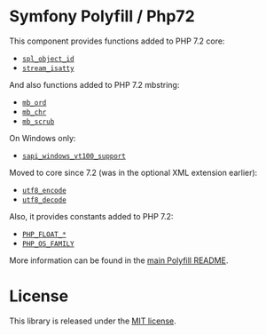 # Symfony Polyfill / Php72

This component provides functions added to PHP 7.2 core:

-   [`spl_object_id`](https://php.net/spl_object_id)
-   [`stream_isatty`](https://php.net/stream_isatty)

And also functions added to PHP 7.2 mbstring:

-   [`mb_ord`](https://php.net/mb_ord)
-   [`mb_chr`](https://php.net/mb_chr)
-   [`mb_scrub`](https://php.net/mb_scrub)

On Windows only:

-   [`sapi_windows_vt100_support`](https://php.net/sapi_windows_vt100_support)

Moved to core since 7.2 (was in the optional XML extension earlier):

-   [`utf8_encode`](https://php.net/utf8_encode)
-   [`utf8_decode`](https://php.net/utf8_decode)

Also, it provides constants added to PHP 7.2:

-   [`PHP_FLOAT_*`](https://php.net/reserved.constants#constant.php-float-dig)
-   [`PHP_OS_FAMILY`](https://php.net/reserved.constants#constant.php-os-family)

More information can be found in the
[main Polyfill README](https://github.com/symfony/polyfill/blob/main/README.md).

# License

This library is released under the [MIT license](LICENSE).
